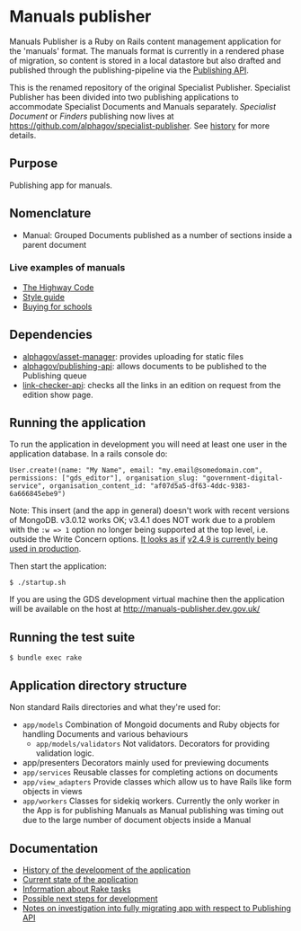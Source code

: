 # Manuals publisher

Manuals Publisher is a Ruby on Rails content management application for the 'manuals' format. The manuals format is currently in a rendered phase of migration, so content is stored in a local datastore but also drafted and published through the publishing-pipeline via the [Publishing API](https://github.com/alphagov/publishing-api).

This is the renamed repository of the original Specialist
Publisher. Specialist Publisher has been divided into two publishing
applications to accommodate Specialist Documents and Manuals
separately.  _Specialist Document_ or _Finders_ publishing now lives
at https://github.com/alphagov/specialist-publisher. See [history](docs/history.md) for more details.

## Purpose

Publishing app for manuals.

## Nomenclature

* Manual: Grouped Documents published as a number of sections inside a parent document

### Live examples of manuals

* [The Highway Code](https://www.gov.uk/guidance/the-highway-code)
* [Style guide](https://www.gov.uk/guidance/style-guide)
* [Buying for schools](https://www.gov.uk/guidance/buying-for-schools)

## Dependencies

* [alphagov/asset-manager](http://github.com/alphagov/asset-manager): provides uploading for static files
* [alphagov/publishing-api](http://github.com/alphagov/publishing-api): allows documents to be published to the Publishing queue
* [link-checker-api](https://github.com/alphagov/link-checker-api): checks all the links in an edition on request from the edition show page.

## Running the application

To run the application in development you will need at least one user in the application database. In a rails console do:

```
User.create!(name: "My Name", email: "my.email@somedomain.com", permissions: ["gds_editor"], organisation_slug: "government-digital-service", organisation_content_id: "af07d5a5-df63-4ddc-9383-6a666845ebe9")
```

Note: This insert (and the app in general) doesn't work with recent versions of MongoDB. v3.0.12 works OK; v3.4.1 does NOT work due to a problem with the `:w => 1` option no longer being supported at the top level, i.e. outside the Write Concern options. [It looks as if](https://github.com/alphagov/manuals-publisher/pull/796#issuecomment-276379600) [v2.4.9 is currently being used in production](https://github.com/alphagov/govuk-puppet/blob/f3614e33bcf037b218e0b9e816f0994786b41efb/hieradata/common.yaml#L1256).

Then start the application:

```
$ ./startup.sh
```

If you are using the GDS development virtual machine then the application will be available on the host at http://manuals-publisher.dev.gov.uk/

## Running the test suite

```
$ bundle exec rake
```

## Application directory structure

Non standard Rails directories and what they're used for:

* `app/models`
  Combination of Mongoid documents and Ruby objects for handling Documents and various behaviours
  * `app/models/validators`
    Not validators. Decorators for providing validation logic.
* app/presenters
  Decorators mainly used for previewing documents
* `app/services`
  Reusable classes for completing actions on documents
* `app/view_adapters`
  Provide classes which allow us to have Rails like form objects in views
* `app/workers`
  Classes for sidekiq workers. Currently the only worker in the App is for publishing Manuals as Manual publishing was timing out due to the large number of document objects inside a Manual

## Documentation

* [History of the development of the application](docs/history.md)
* [Current state of the application](docs/current-state.md)
* [Information about Rake tasks](docs/rake-tasks.md)
* [Possible next steps for development](docs/next-steps.md)
* [Notes on investigation into fully migrating app with respect to Publishing API](docs/fully-migrated-spike.md)
